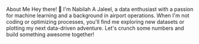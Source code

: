 About Me
Hey there! 👋 I'm Nabilah A Jaleel, a data enthusiast with a passion for machine learning and a background in airport operations. When I'm not coding or optimizing processes, you'll find me exploring new datasets or plotting my next data-driven adventure. Let's crunch some numbers and build something awesome together!



